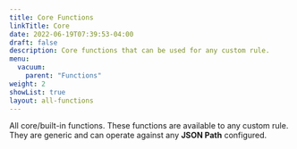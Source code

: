 ```yaml
---
title: Core Functions
linkTitle: Core
date: 2022-06-19T07:39:53-04:00
draft: false
description: Core functions that can be used for any custom rule.
menu:
  vacuum:
    parent: "Functions"
weight: 2
showList: true
layout: all-functions
---
```


All core/built-in functions. These functions are available to any custom rule. They are generic and can operate
against any **JSON Path** configured.